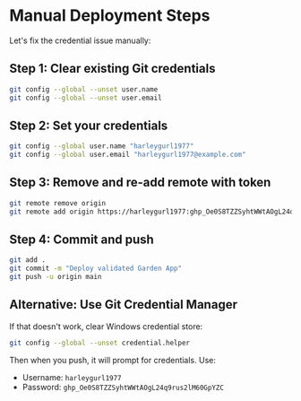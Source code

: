 # Manual Deployment Steps

Let's fix the credential issue manually:

## Step 1: Clear existing Git credentials
```bash
git config --global --unset user.name
git config --global --unset user.email
```

## Step 2: Set your credentials
```bash
git config --global user.name "harleygurl1977"
git config --global user.email "harleygurl1977@example.com"
```

## Step 3: Remove and re-add remote with token
```bash
git remote remove origin
git remote add origin https://harleygurl1977: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@github.com/harleygurl1977/MusicMentor.git
```

## Step 4: Commit and push
```bash
git add .
git commit -m "Deploy validated Garden App"
git push -u origin main
```

## Alternative: Use Git Credential Manager
If that doesn't work, clear Windows credential store:
```bash
git config --global --unset credential.helper
```

Then when you push, it will prompt for credentials. Use:
- Username: `harleygurl1977`
- Password: `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`